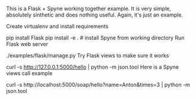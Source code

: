 This is a Flask + Spyne working together example. It is very simple, absolutely sinthetic and does nothing useful. Again, it's just an example.

Create virtualenv and install requirements

pip install Flask
pip install -e . # install Spyne from working directory
Run Flask web server

./examples/flask/manage.py
Try Flask views to make sure it works

curl -s http://127.0.0.1:5000/hello | python -m json.tool
Here is a Spyne views call example

curl -s http://localhost:5000/soap/hello?name=Anton\&times=3 | python -m json.tool